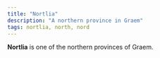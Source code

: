 ```yaml
---
title: "Nortlia"
description: "A northern province in Graem"
tags: nortlia, north, nord
---
```


**Nortlia** is one of the northern provinces of Graem.
